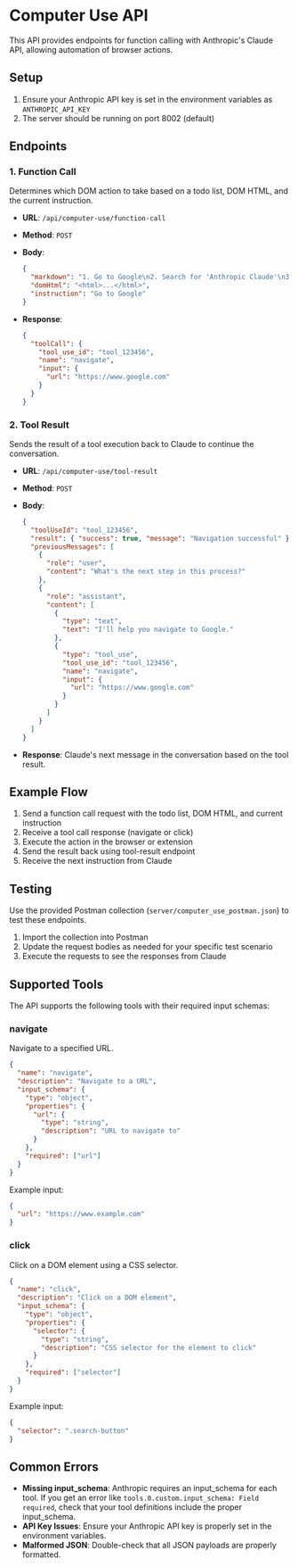 # Computer Use API

This API provides endpoints for function calling with Anthropic's Claude API, allowing automation of browser actions.

## Setup

1. Ensure your Anthropic API key is set in the environment variables as `ANTHROPIC_API_KEY`
2. The server should be running on port 8002 (default)

## Endpoints

### 1. Function Call

Determines which DOM action to take based on a todo list, DOM HTML, and the current instruction.

- **URL**: `/api/computer-use/function-call`
- **Method**: `POST`
- **Body**:
  ```json
  {
    "markdown": "1. Go to Google\n2. Search for 'Anthropic Claude'\n3. Click on the first result",
    "domHtml": "<html>...</html>",
    "instruction": "Go to Google"
  }
  ```

- **Response**:
  ```json
  {
    "toolCall": {
      "tool_use_id": "tool_123456",
      "name": "navigate",
      "input": {
        "url": "https://www.google.com"
      }
    }
  }
  ```

### 2. Tool Result

Sends the result of a tool execution back to Claude to continue the conversation.

- **URL**: `/api/computer-use/tool-result`
- **Method**: `POST`
- **Body**:
  ```json
  {
    "toolUseId": "tool_123456",
    "result": { "success": true, "message": "Navigation successful" },
    "previousMessages": [
      {
        "role": "user",
        "content": "What's the next step in this process?"
      },
      {
        "role": "assistant",
        "content": [
          {
            "type": "text",
            "text": "I'll help you navigate to Google."
          },
          {
            "type": "tool_use",
            "tool_use_id": "tool_123456",
            "name": "navigate",
            "input": {
              "url": "https://www.google.com"
            }
          }
        ]
      }
    ]
  }
  ```

- **Response**:
  Claude's next message in the conversation based on the tool result.

## Example Flow

1. Send a function call request with the todo list, DOM HTML, and current instruction
2. Receive a tool call response (navigate or click)
3. Execute the action in the browser or extension
4. Send the result back using tool-result endpoint
5. Receive the next instruction from Claude

## Testing

Use the provided Postman collection (`server/computer_use_postman.json`) to test these endpoints.

1. Import the collection into Postman
2. Update the request bodies as needed for your specific test scenario
3. Execute the requests to see the responses from Claude

## Supported Tools

The API supports the following tools with their required input schemas:

### navigate

Navigate to a specified URL.

```json
{
  "name": "navigate",
  "description": "Navigate to a URL",
  "input_schema": {
    "type": "object",
    "properties": {
      "url": {
        "type": "string",
        "description": "URL to navigate to"
      }
    },
    "required": ["url"]
  }
}
```

Example input:
```json
{
  "url": "https://www.example.com"
}
```

### click

Click on a DOM element using a CSS selector.

```json
{
  "name": "click",
  "description": "Click on a DOM element",
  "input_schema": {
    "type": "object",
    "properties": {
      "selector": {
        "type": "string",
        "description": "CSS selector for the element to click"
      }
    },
    "required": ["selector"]
  }
}
```

Example input:
```json
{
  "selector": ".search-button"
}
```

## Common Errors

- **Missing input_schema**: Anthropic requires an input_schema for each tool. If you get an error like `tools.0.custom.input_schema: Field required`, check that your tool definitions include the proper input_schema.
- **API Key Issues**: Ensure your Anthropic API key is properly set in the environment variables.
- **Malformed JSON**: Double-check that all JSON payloads are properly formatted. 
